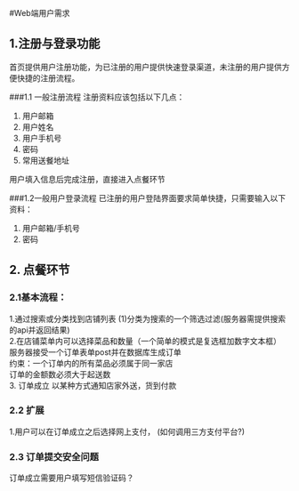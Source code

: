 #Web端用户需求

## 1.注册与登录功能

首页提供用户注册功能，为已注册的用户提供快速登录渠道，未注册的用户提供方便快捷的注册流程。

###1.1 一般注册流程
注册资料应该包括以下几点：  
1.  用户邮箱  
2.  用户姓名  
3.  用户手机号  
4.  密码
5.  常用送餐地址

用户填入信息后完成注册，直接进入点餐环节

###1.2一般用户登录流程
已注册的用户登陆界面要求简单快捷，只需要输入以下资料：  
1.  用户邮箱/手机号
2.  密码

## 2. 点餐环节
### 2.1基本流程：
1.通过搜索或分类找到店铺列表
(1)分类为搜索的一个筛选过滤(服务器需提供搜索的api并返回结果)  
2.在店铺菜单内可以选择菜品和数量（一个简单的模式是复选框加数字文本框）  
服务器接受一个订单表单post并在数据库生成订单  
  约束：一个订单内的所有菜品必须属于同一家店  
        订单的金额数必须大于起送数  
3. 订单成立 
以某种方式通知店家外送，货到付款
### 2.2 扩展  
1.用户可以在订单成立之后选择网上支付， (如何调用三方支付平台?)  
### 2.3 订单提交安全问题
订单成立需要用户填写短信验证码？  


